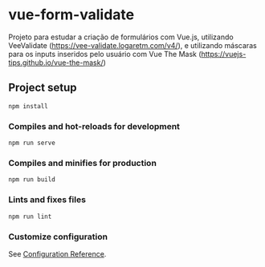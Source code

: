 # vue-form-validate

Projeto para estudar a criação de formulários com Vue.js, utilizando VeeValidate (https://vee-validate.logaretm.com/v4/), e utilizando máscaras para os inputs inseridos pelo usuário com Vue The Mask (https://vuejs-tips.github.io/vue-the-mask/)


## Project setup
```
npm install
```

### Compiles and hot-reloads for development
```
npm run serve
```

### Compiles and minifies for production
```
npm run build
```

### Lints and fixes files
```
npm run lint
```

### Customize configuration
See [Configuration Reference](https://cli.vuejs.org/config/).
